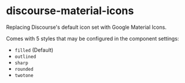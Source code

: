 # discourse-material-icons

Replacing Discourse's default icon set with Google Material Icons.

Comes with 5 styles that may be configured in the component settings:

- `filled` (Default)
- `outlined`
- `sharp`
- `rounded`
- `twotone`
